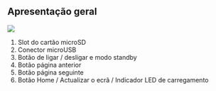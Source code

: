 ## Apresentação geral

![](http://static.energysistem.com/images/manuals/42535/56a73aafdcabb.jpg)

1. Slot do cartão microSD
2. Conector microUSB
3. Botão de ligar / desligar e modo standby
4. Botão página anterior
5. Botão página seguinte
6. Botão Home / Actualizar o ecrã / Indicador LED de carregamento


